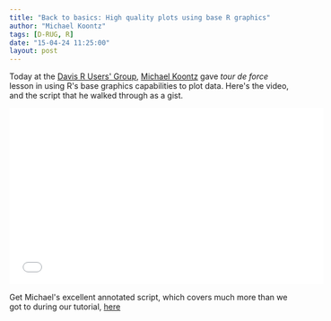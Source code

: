```yaml
---
title: "Back to basics: High quality plots using base R graphics"
author: "Michael Koontz"
tags: [D-RUG, R]
date: "15-04-24 11:25:00"
layout: post
--- 
```


Today at the [Davis R Users' Group](http://www.noamross.net/davis-r-users-group.html), [Michael Koontz](http://michaeljkoontz.weebly.com/) gave *tour de force* lesson in using R's base graphics capabilities to plot data.  Here's the video, and the script that he walked through as a gist.

<iframe width="560" height="315" src="//www.youtube.com/embed/wzKnU2ryT60" frameborder="0" allowfullscreen></iframe>

Get Michael's excellent annotated script, which covers much more than we got to during our tutorial, [here](https://gist.github.com/noamross/027e1f63343ba223b9cb)